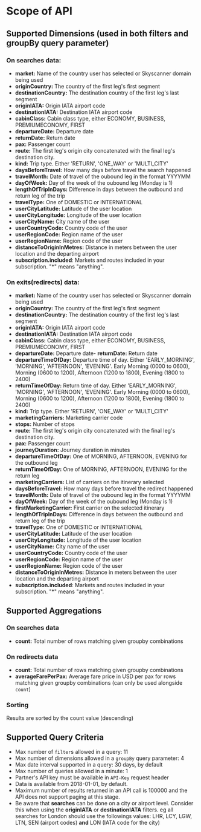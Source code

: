 # Scope of API

## Supported Dimensions (used in both filters and groupBy query parameter)

### On searches data: 
-	**market:** Name of the country user has selected or Skyscanner domain being used
-	**originCountry:** The country of the first leg's first segment
-	**destinationCountry:** The destination country of the first leg's last segment
-	**originIATA:** Origin IATA airport code
-	**destinationIATA:** Destination IATA airport code
-	**cabinClass:** Cabin class type, either ECONOMY, BUSINESS, PREMIUMECONOMY, FIRST
-	**departureDate:** Departure date
-	**returnDate:** Return date
-	**pax:** Passenger count
-	**route:** The first leg's origin city concatenated with the final leg's destination city.
-	**kind:** Trip type. Either 'RETURN', 'ONE_WAY' or 'MULTI_CITY'
- **daysBeforeTravel:** How many days before travel the search happened
- **travelMonth:** Date of travel of the oubound leg in the format YYYYMM
- **dayOfWeek:** Day of the week of the oubound leg (Monday is 1)
- **lengthOfTripInDays:** Difference in days between the outbound and return leg of the trip
- **travelType:** One of DOMESTIC or INTERNATIONAL
- **userCityLatitude:** Latitude of the user location
- **userCityLongitude:** Longitude of the user location
- **userCityName:** City name of the user
- **userCountryCode:** Country code of the user
- **userRegionCode:** Region name of the user
- **userRegionName:** Region code of the user
- **distanceToOriginInMetres:** Distance in meters between the user location and the departing airport
- **subscription.included**: Markets and routes included in your subscription. "*" means "anything".


### On exits(**redirects**) data:
- **market:** Name of the country user has selected or Skyscanner domain being used
- **originCountry:** The country of the first leg's first segment
- **destinationCountry:** The destination country of the first leg's last segment
- **originIATA:** Origin IATA airport code
- **destinationIATA:** Destination IATA airport code
- **cabinClass:** Cabin class type, either ECONOMY, BUSINESS, PREMIUMECONOMY, FIRST
- **departureDate:** Departure date- **returnDate:** Return date
- **departureTimeOfDay:** Departure time of day. Either 'EARLY_MORNING', 'MORNING', 'AFTERNOON', 'EVENING'. Early Morning (0000 to 0600), Morning (0600 to 1200), Afternoon (1200 to 1800), Evening (1800 to 2400)
- **returnTimeOfDay:** Return time of day. Either 'EARLY_MORNING', 'MORNING', 'AFTERNOON', 'EVENING'. Early Morning (0000 to 0600), Morning (0600 to 1200), Afternoon (1200 to 1800), Evening (1800 to 2400)
- **kind:** Trip type. Either 'RETURN', 'ONE_WAY' or 'MULTI_CITY'
- **marketingCarriers:** Marketing carrier code
- **stops:** Number of stops
- **route:** The first leg's origin city concatenated with the final leg's destination city.
- **pax:** Passenger count
- **journeyDuration:** Journey duration in minutes
- **departureTimeOfDay:** One of MORNING, AFTERNOON, EVENING for the outbound leg
- **returnTimeOfDay:** One of MORNING, AFTERNOON, EVENING for the return leg
- **marketingCarriers:** List of carriers on the itinerary selected
- **daysBeforeTravel:** How many days before travel the redirect happened
- **travelMonth:** Date of travel of the oubound leg in the format YYYYMM
- **dayOfWeek:** Day of the week of the oubound leg (Monday is 1)
- **firstMarketingCarrier:** First carrier on the selected itinerary
- **lengthOfTripInDays:** Difference in days between the outbound and return leg of the trip
- **travelType:** One of DOMESTIC or INTERNATIONAL
- **userCityLatitude:** Latitude of the user location
- **userCityLongitude:** Longitude of the user location
- **userCityName:** City name of the user
- **userCountryCode:** Country code of the user
- **userRegionCode:** Region name of the user
- **userRegionName:** Region code of the user
- **distanceToOriginInMetres:** Distance in meters between the user location and the departing airport
- **subscription.included**: Markets and routes included in your subscription. "*" means "anything".


## Supported Aggregations

### On searches data
-   **count:** Total number of rows matching given groupby combinations

### On redirects data
-   **count:** Total number of rows matching given groupby combinations
-   **averageFarePerPax:** Average fare price in USD per pax for rows matching given groupby combinations (can only be used alongside `count`)

### Sorting
Results are sorted by the count value (descending) 


## Supported Query Criteria 
-	Max number of `filter`s allowed in a query: 11
-	Max number of dimensions allowed in a `groupBy` query parameter: 4
-	Max date interval supported in a query: 30 days, by default
-	Max number of queries allowed in a minute: 1
-	Partner's API key must be available in `API-Key` request header
- Data is available from 2018-01-01, by default.
-	Maximum number of results returned in an API call is 100000 and the API does not support paging at this stage.
-	Be aware that **searches** can be done on a city or airport level. Consider this when using the **originIATA** or **destinationIATA** filters. eg all searches for London should use the followings values: LHR, LCY, LGW, LTN, SEN (airport codes) **and** LON (IATA code for the city)
